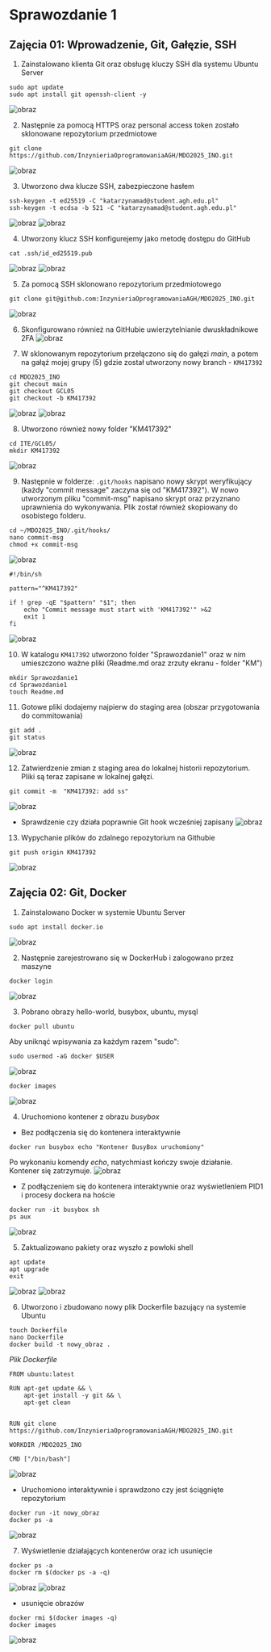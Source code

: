 # Sprawozdanie 1 
## Zajęcia 01: Wprowadzenie, Git, Gałęzie, SSH

1. Zainstalowano klienta Git oraz obsługę kluczy SSH dla systemu Ubuntu Server 
```
sudo apt update
sudo apt install git openssh-client -y
```
![obraz](KM/lab1/zajecia/1.png)

2. Następnie za pomocą HTTPS oraz personal access token zostało sklonowane repozytorium przedmiotowe
```
git clone https://github.com/InzynieriaOprogramowaniaAGH/MDO2025_INO.git
```
![obraz](KM/lab1/zajecia/klonowanie_https.png)

3. Utworzono dwa klucze SSH, zabezpieczone hasłem
```
ssh-keygen -t ed25519 -C "katarzynamad@student.agh.edu.pl"
ssh-keygen -t ecdsa -b 521 -C "katarzynamad@student.agh.edu.pl"
```
![obraz](KM/lab1/zajecia/klucz_gen1.png)
![obraz](KM/lab1/zajecia/klucz_ecdsa.png)

4. Utworzony klucz SSH konfigurejemy jako metodę dostępu do GitHub
```
cat .ssh/id_ed25519.pub
```
![obraz](KM/lab1/zajecia/konfiguracja.png)
![obraz](KM/lab1/zajecia/konfiguracja1.png)

5. Za pomocą SSH sklonowano repozytorium przedmiotowego
```
git clone git@github.com:InzynieriaOprogramowaniaAGH/MDO2025_INO.git
```
![obraz](KM/lab1/zajecia/klonowanie_ssh.png)

6. Skonfigurowano również na GitHubie uwierzytelnianie dwuskładnikowe 2FA
![obraz](KM/lab1/zajecia/2fa.png)

7. W sklonowanym repozytorium przełączono się do gałęzi *main*, a potem na gałąź mojej grupy (5) gdzie został utworzony nowy branch - ```KM417392```
```
cd MDO2025_INO
git checout main
git checkout GCL05
git checkout -b KM417392
```
![obraz](KM/lab1/zajecia/galaz-main.png)
![obraz](KM/lab1/zajecia/galaz%20GCL05.png)

8. Utworzono również nowy folder "KM417392"
```
cd ITE/GCL05/
mkdir KM417392
```
![obraz](KM/lab1/zajecia/folder.png)

9. Następnie w folderze: ```.git/hooks``` napisano nowy skrypt weryfikujący  (każdy "commit message" zaczyna się od "KM417392").
W nowo utworzonym pliku "commit-msg" napisano skrypt oraz przyznano uprawnienia do wykonywania.
Plik został również skopiowany do osobistego folderu.
```
cd ~/MDO2025_INO/.git/hooks/
nano commit-msg
chmod +x commit-msg
```
![obraz](KM/lab1/zajecia/uprawnienia-hook.png)
```
#!/bin/sh

pattern="^KM417392"

if ! grep -qE "$pattern" "$1"; then
    echo "Commit message must start with 'KM417392'" >&2
    exit 1
fi
```
![obraz](KM/lab1/zajecia/git_hook.png)

10. W katalogu ```KM417392``` utworzono folder "Sprawozdanie1" oraz w nim umieszczono ważne pliki (Readme.md oraz zrzuty ekranu - folder "KM")
```
mkdir Sprawozdanie1
cd Sprawozdanie1
touch Readme.md
```
11. Gotowe pliki dodajemy najpierw do staging area (obszar przygotowania do commitowania)
```
git add .
git status
```
![obraz](KM/lab1/zajecia/git%20add.png)

12. Zatwierdzenie zmian z staging area do lokalnej historii repozytorium. Pliki są teraz zapisane w lokalnej gałęzi.
```
git commit -m  "KM417392: add ss"
```
![obraz](KM/lab1/zajecia/spraw.png)
- Sprawdzenie czy działa poprawnie Git hook wcześniej zapisany
![obraz](KM/lab1/zajecia/dziala_hook.png)

13. Wypychanie plików do zdalnego repozytorium na Githubie
```
git push origin KM417392
```
![obraz](KM/lab1/zajecia/push.png)

## Zajęcia 02: Git, Docker

1. Zainstalowano Docker w systemie Ubuntu Server
```
sudo apt install docker.io
```
![obraz](KM/lab2/instalacja@20docker.png)

2. Następnie zarejestrowano się w DockerHub i zalogowano przez maszyne
```
docker login
```
![obraz](KM/lab2/logowanie%20docker.png)

3. Pobrano obrazy hello-world, busybox, ubuntu, mysql
```
docker pull ubuntu
```
Aby uniknąć wpisywania za każdym razem "sudo":
```
sudo usermod -aG docker $USER
```
![obraz](KM/lab2/logowanie%20docker.png)
```
docker images
```
![obraz](KM/lab2/pobrane_zdj.png)

4. Uruchomiono kontener z obrazu *busybox*
- Bez podłączenia się do kontenera interaktywnie 
```
docker run busybox echo "Kontener BusyBox uruchomiony"
```
Po wykonaniu komendy *echo*, natychmiast kończy swoje działanie. Kontener się zatrzymuje.
![obraz](KM/lab2/lab2_cz2/busybox-nie-interaktywnie.png)

- Z podłączeniem się do kontenera interaktywnie oraz wyświetleniem PID1 i procesy dockera na hoście
```
docker run -it busybox sh
ps aux
```
![obraz](KM/lab2/lab2_cz2/procesy_dockera.png)

5. Zaktualizowano pakiety oraz wyszło z powłoki shell
```
apt update
apt upgrade
exit
```
![obraz](KM/lab2/lab2_cz2/apt_update.png)
![obraz](KM/lab2/lab2_cz2/apt_upgrade.png)

6. Utworzono i zbudowano nowy plik Dockerfile bazujący na systemie Ubuntu
```
touch Dockerfile
nano Dockerfile
docker build -t nowy_obraz .
```
*Plik Dockerfile*
```
FROM ubuntu:latest

RUN apt-get update && \
    apt-get install -y git && \
    apt-get clean


RUN git clone https://github.com/InzynieriaOprogramowaniaAGH/MDO2025_INO.git

WORKDIR /MDO2025_INO

CMD ["/bin/bash"]
```
![obraz](KM/lab2/lab2_cz2/budowanie_obrazu.png)
- Uruchomiono interaktywnie i sprawdzono czy jest ściągnięte repozytorium
```
docker run -it nowy_obraz
docker ps -a
```
![obraz](KM/lab2/lab2_cz2/uruchomiamy_nowy_obraz.png)

7. Wyświetlenie działających kontenerów oraz ich usunięcie
```
docker ps -a
docker rm $(docker ps -a -q)
```
![obraz](KM/lab2/lab2_cz2/kontenery.png)
![obraz](KM/lab2/lab2_cz2/usuwanie_docker.png)
- usunięcie obrazów
```
docker rmi $(docker images -q)
docker images
``` 
![obraz](KM/lab2/lab2_cz2/czyszczenie_obrazow.png)


